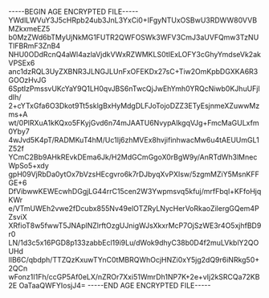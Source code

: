 -----BEGIN AGE ENCRYPTED FILE-----
YWdlLWVuY3J5cHRpb24ub3JnL3YxCi0+IFgyNTUxOSBwU3RDWW80VVBMZkxmeEZ5
b0MzZWd6bTMyUjNkMG1FUTR2QWFOSWk3WFV3CmJ3aUVFQmw3TzNUTlFBRmF3ZnB4
NHU0ODdRcnQ4aWl4azlaVjdkVWxRZWMKLS0tIExLOFY3cGhyYmdseVk2akVPSEx6
anc1dzRQL3UyZXBNR3JLNGJLUnFxOFEKDx27sC+Tiw2OmKpbDGXKA6R3GOOzHvJG
6SptIzPmssvUKcYaY9Q1LH0qvJBS6nTwcQjJwEhYmh0YRQcNiwb0KJhuUFjldIh/
2+cYTxGfa6O3Dkot9Tt5sklgBxHyMdgDLFJoTojoDZZ3ETyEsjnmeXZuwwMzms+A
wt/0PlRXuA1kKQxo5FKyjGvd6n74mJAATU6NvypAIkgqVJg+FmcMaGULxfm0Yby7
4wJvd5K4pT/RADMKuT4hM/Uc1Ij6zhMVEx8hvjifinhwacMw6u4tAEUUmGL1Z52f
YCmC2Bb9AHkREvkDEma6Jk/H2MdGCmGgoX0rBgW9y/AnRTdWh3lMnecWpSo5+xdy
gpH09VjRbDa0ytOx7bVzsHEcgvro6k7rDJbyqXvPXIsw/5zgmMZiY5MsnKFFGE+6
DfVibwwKEWEcwhDGgjLG44rrC15cen2W3Ywpmsvq5kfuj/mrfFbql+KFfoHjqKWr
e/VTmUWEh2vwe2fDcubx855Nv49elOTZRyLNycHerVoRkaoZilergGQem4PZsviX
XRfioT8w5fwwT5JNAplNZlrftOzgUJnigWJsXkxrMcP7OjSzWE3r4O5xjhfBD9r0
LN/1d3c5x16PGD8p133zabbEcl19i9Lu/dWok9dhyC38b0D4f2muLVkblY2QOUHd
lIB6C/qbdph/TTZQzKxuwTYnC0tMBRQWhOcjHNZi0xY5jg2dQ9r6iNRkg50+2QCn
wFonz1I1Fh/ccGP5Af0eLX/nZROr7Xxi51WmrDh1NP7K+2e+vIj2kSRCQa72KB2E
OaTaaQWFYIosjJ4=
-----END AGE ENCRYPTED FILE-----
